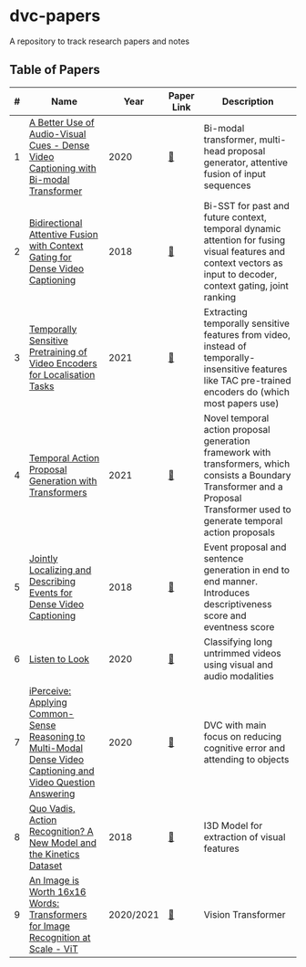 # dvc-papers
A repository to track research papers and notes

## Table of Papers
| # | Name | Year | Paper Link | Description |
| --- | --- | --- | --- | --- |
| 1 | [A Better Use of Audio-Visual Cues - Dense Video Captioning with Bi-modal Transformer](A_Better_Use_of_Audio-Visual_Cues_Dense_Video_Captioning_with_Bi-modal_Transformer/README.md) | 2020 | [:link:](https://arxiv.org/abs/2005.08271) | Bi-modal transformer, multi-head proposal generator, attentive fusion of input sequences |
| 2 | [Bidirectional Attentive Fusion with Context Gating for Dense Video Captioning](Bidirectional_Attentive_Fusion_with_Context_Gating/README.md) | 2018 | [:link:](https://arxiv.org/abs/1804.00100) | Bi-SST for past and future context, temporal dynamic attention for fusing visual features and context vectors as input to decoder, context gating, joint ranking |
| 3 | [Temporally Sensitive Pretraining of Video Encoders for Localisation Tasks](Temporally_Sensitive_Pretraining_of_Video_Encoders_for_Localization_Tasks/README.md) | 2021 | [:link:](https://arxiv.org/abs/2011.11479) | Extracting temporally sensitive features from video, instead of temporally-insensitive features like TAC pre-trained encoders do (which most papers use) |
| 4 | [Temporal Action Proposal Generation with Transformers](TAPG/Temporal_Action_Proposal_Generation_with_Transformers/README.md) | 2021 | [:link:](https://arxiv.org/abs/2105.12043) | Novel temporal action proposal generation framework with transformers, which consists a Boundary Transformer and a Proposal Transformer used to generate temporal action proposals |
| 5 | [Jointly Localizing and Describing Events for Dense Video Captioning](Jointly_Localizing_and_Describing_Events_for_Dense_Video_Captioning/README.md) | 2018 | [:link:](https://arxiv.org/abs/1804.08274) | Event proposal and sentence generation in end to end manner. Introduces descriptiveness score and eventness score |
| 6 | [Listen to Look](Listen_to_Look/README.md) | 2020 | [:link:](https://arxiv.org/abs/1912.04487) | Classifying long untrimmed videos using visual and audio modalities |
| 7 | [iPerceive: Applying Common-Sense Reasoning to Multi-Modal Dense Video Captioning and Video Question Answering](iPerceive_Applying_Common-Sense_Reasoning_to_Multi-Modal_Dense_Video_Captioning_and_Video_Question_Answering/README.md) | 2020 | [:link:](https://arxiv.org/abs/2011.07735) | DVC with main focus on reducing cognitive error and attending to objects |
| 8 | [Quo Vadis, Action Recognition? A New Model and the Kinetics Dataset](I3D_Action_Recognition_Kinetics_Dataset/README.md) | 2018 | [:link:](https://arxiv.org/abs/1705.07750) | I3D Model for extraction of visual features |
| 9 | [An Image is Worth 16x16 Words: Transformers for Image Recognition at Scale - ViT](ViT/README.md) | 2020/2021 | [:link:](https://arxiv.org/abs/2010.11929) | Vision Transformer |